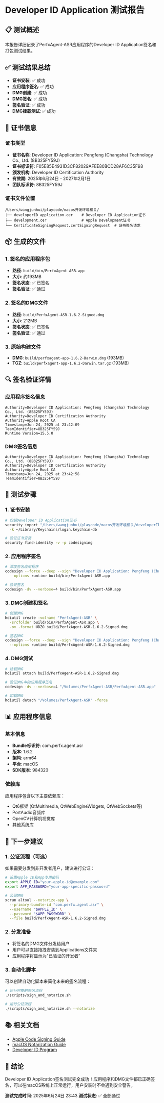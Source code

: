 # Developer ID Application 测试报告

## 📋 测试概述

本报告详细记录了PerfxAgent-ASR应用程序的Developer ID Application签名和打包测试结果。

## ✅ 测试结果总结

- **证书安装**: ✅ 成功
- **应用程序签名**: ✅ 成功
- **DMG创建**: ✅ 成功
- **DMG签名**: ✅ 成功
- **签名验证**: ✅ 成功
- **DMG挂载测试**: ✅ 成功

## 🔑 证书信息

### 证书类型
- **证书名称**: Developer ID Application: Pengfeng (Changsha) Technology Co., Ltd. (8B325FY59J)
- **证书标识符**: F05E85E4931D3CF82029AFEE80BCD28AF6C35F98
- **颁发机构**: Developer ID Certification Authority
- **有效期**: 2025年6月24日 - 2027年2月1日
- **团队标识符**: 8B325FY59J

### 证书文件位置
```
/Users/wangjunhui/playcode/macos开发环境相关/
├── developerID_application.cer    # Developer ID Application证书
├── development.cer                # Apple Development证书
└── CertificateSigningRequest.certSigningRequest  # 证书签名请求
```

## 📦 生成的文件

### 1. 签名的应用程序包
- **路径**: `build/bin/PerfxAgent-ASR.app`
- **大小**: 约193MB
- **签名状态**: ✅ 已签名
- **签名验证**: ✅ 通过

### 2. 签名的DMG文件
- **路径**: `build/PerfxAgent-ASR-1.6.2-Signed.dmg`
- **大小**: 212MB
- **签名状态**: ✅ 已签名
- **签名验证**: ✅ 通过

### 3. 原始构建文件
- **DMG**: `build/perfxagent-app-1.6.2-Darwin.dmg` (193MB)
- **TGZ**: `build/perfxagent-app-1.6.2-Darwin.tar.gz` (193MB)

## 🔍 签名验证详情

### 应用程序签名信息
```
Authority=Developer ID Application: Pengfeng (Changsha) Technology Co., Ltd. (8B325FY59J)
Authority=Developer ID Certification Authority
Authority=Apple Root CA
Timestamp=Jun 24, 2025 at 23:42:09
TeamIdentifier=8B325FY59J
Runtime Version=15.5.0
```

### DMG签名信息
```
Authority=Developer ID Application: Pengfeng (Changsha) Technology Co., Ltd. (8B325FY59J)
Authority=Developer ID Certification Authority
Authority=Apple Root CA
Timestamp=Jun 24, 2025 at 23:42:58
TeamIdentifier=8B325FY59J
```

## 🧪 测试步骤

### 1. 证书安装
```bash
# 安装Developer ID Application证书
security import "/Users/wangjunhui/playcode/macos开发环境相关/developerID_application.cer" \
  -k ~/Library/Keychains/login.keychain-db

# 验证证书安装
security find-identity -v -p codesigning
```

### 2. 应用程序签名
```bash
# 深度签名应用程序
codesign --force --deep --sign "Developer ID Application: Pengfeng (Changsha) Technology Co., Ltd. (8B325FY59J)" \
  --options runtime build/bin/PerfxAgent-ASR.app

# 验证签名
codesign -dv --verbose=4 build/bin/PerfxAgent-ASR.app
```

### 3. DMG创建和签名
```bash
# 创建DMG
hdiutil create -volname "PerfxAgent-ASR" \
  -srcfolder build/bin/PerfxAgent-ASR.app \
  -ov -format UDZO build/PerfxAgent-ASR-1.6.2-Signed.dmg

# 签名DMG
codesign --force --deep --sign "Developer ID Application: Pengfeng (Changsha) Technology Co., Ltd. (8B325FY59J)" \
  --options runtime build/PerfxAgent-ASR-1.6.2-Signed.dmg
```

### 4. DMG测试
```bash
# 挂载DMG
hdiutil attach build/PerfxAgent-ASR-1.6.2-Signed.dmg

# 验证DMG中的应用程序签名
codesign -dv --verbose=4 "/Volumes/PerfxAgent-ASR/PerfxAgent-ASR.app"

# 卸载DMG
hdiutil detach "/Volumes/PerfxAgent-ASR" -force
```

## 📊 应用程序信息

### 基本信息
- **Bundle标识符**: com.perfx.agent.asr
- **版本**: 1.6.2
- **架构**: arm64
- **平台**: macOS
- **SDK版本**: 984320

### 依赖库
应用程序包含以下主要依赖库：
- Qt6框架 (QtMultimedia, QtWebEngineWidgets, QtWebSockets等)
- PortAudio音频库
- OpenCV计算机视觉库
- 其他系统库

## 🚀 下一步建议

### 1. 公证流程（可选）
如果需要分发到非开发者用户，建议进行公证：

```bash
# 设置Apple ID和App专用密码
export APPLE_ID="your-apple-id@example.com"
export APP_PASSWORD="your-app-specific-password"

# 公证DMG
xcrun altool --notarize-app \
  --primary-bundle-id "com.perfx.agent.asr" \
  --username "$APPLE_ID" \
  --password "$APP_PASSWORD" \
  --file build/PerfxAgent-ASR-1.6.2-Signed.dmg
```

### 2. 分发准备
- 将签名的DMG文件分发给用户
- 用户可以直接拖拽安装到Applications文件夹
- 应用程序将显示为"已验证的开发者"

### 3. 自动化脚本
可以创建自动化脚本来简化未来的签名流程：

```bash
# 运行完整的签名流程
./scripts/sign_and_notarize.sh

# 运行公证流程
./scripts/sign_and_notarize.sh --notarize
```

## 📚 相关文档

- [Apple Code Signing Guide](https://developer.apple.com/support/code-signing/)
- [macOS Notarization Guide](https://developer.apple.com/documentation/security/notarizing_macos_software_before_distribution)
- [Developer ID Program](https://developer.apple.com/programs/developer-id/)

## 🎯 结论

Developer ID Application签名测试完全成功！应用程序和DMG文件都已正确签名，可以在macOS系统上正常运行，用户安装时不会遇到安全警告。

**测试完成时间**: 2025年6月24日 23:43
**测试状态**: ✅ 全部通过 